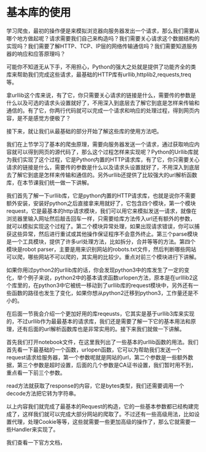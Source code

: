 # 基本库的使用

学习爬虫，最初的操作便是来模拟浏览器向服务器发出一个请求，那么我们需要从哪个地方做起呢？请求需要我们自己来构造吗？我们需要关心请求这个数据结构的实现吗？我们需要了解HTTP、TCP、IP层的网络传输通信吗？我们需要知道服务器的响应和应答原理吗？

可能你不知道无从下手，不用担心，Python的强大之处就是提供了功能齐全的类库来帮助我们完成这些请求，最基础的HTTP库有urllib,httplib2,requests,treq等。

拿urllib这个库来说，有了它，你只需要关心请求的链接是什么，需要传的参数是什么以及可选的请求头设置就好了，不用深入到底层去了解它到底是怎样来传输和通信的。有了它，你两行代码就可以完成一个请求和响应的处理过程，得到网页内容，是不是感觉方便极了？

接下来，就让我们从最基础的部分开始了解这些库的使用方法吧。

我们在上节学习了基本的爬虫原理，需要向服务器发送一个请求，通过获取响应内容就可以得到网页的源代码了，那么这个过程怎样来实现呢？Python的Urllib库就为我们实现了这个过程，它是Python内置的HTTP请求库，有了它，你只需要关心请求的链接是什么，需要传的参数是什么以及请求头设置就好了，不用深入到底层去了解它到底是怎样来传输和通信的。另外urllib还提供了比较强大的url解析函数库，在本节课我们统一做一下讲解。

我们首先了解一下urllib库，它是python内置的HTTP请求库，也就是说你不需要额外安装，安装好python之后直接拿来用就好了，它包含四个模块，第一个模块request，它是最基本的http请求模块，我们可以用它来模拟发送一请求，就像在浏览器里输入网址然后敲击回车一样，只需要给库方法传入url还有额外的参数，就可以模拟实现这个过程了。第二个模块异常处理，如果出现请求错误，你可以捕获这些异常，然后进行重试或其他操作保证程序不会意外终止。第三个parse模块是一个工具模块，提供了许多url处理方法，比如拆分，合并等等的方法。第四个模块是robot
parser，主要是用来识别网站的robots.txt文件，然后判断哪些网站可以爬，哪些网站不可以爬的，其实用的比较少。重点对前三个模块进行下讲解。

如果你用过python2的urllib库的话，你会发现python3中的库发生了一定的变化，举个例子来说，python2中的基本请求函数urlopen方法，原本是在urlllib2这个库里的，在python3中它被统一移动到了urllib库的request模块中，另外还有一些函数的路径也发生了变化，如果你想从python2迁移到python3，工作量还是不小的。

在后面一节我会介绍一个更加好用的库reqeusts，它其实是基于urllib3库来实现的，不过urllib作为最最基本的请求库，我们还是需要了解一下它的基本用法和原理，还有后面的url解析函数库也是非常实用的。接下来我们就做一下讲解。

首先我们打开notebook文件，在这里我列出了一些基本的urllib函数的用法。我们首先看一下最基础的一个函数，urlopen函数，它可以为帮助我们发送一个request请求给服务器，第一个参数呢就是网站的url，第二个参数是一些额外数据，第三个参数是超时设置，后面的几个参数是CA证书设置，我们暂时用不到，重点看一下前三个参数。

read方法就获取了response的内容，它是bytes类型，我们还需要调用一个decode方法把它转为字符串。

以上内容我们就完成了最基本的Request的构造，它的一些基本参数都已经构建完成了，这样我们就可以完成大部分网站的爬取了。不过还有一些高级用法，比如设置代理，处理Cookie等等，这些就需要一些更加高级的操作了，那么它就需要一些Handler来实现了。

我们查看一下官方文档，

